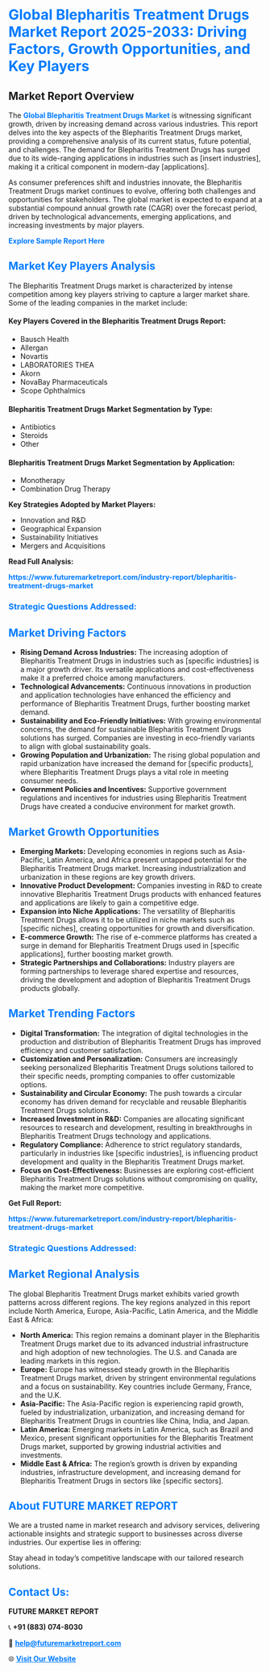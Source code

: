 <h1 style="color: #007BFF;">Global Blepharitis Treatment Drugs Market Report 2025-2033: Driving Factors, Growth Opportunities, and Key Players</h1>

<section id="overview">
<h2>Market Report Overview</h2>
<p>The <a href="https://www.futuremarketreport.com/industry-report/blepharitis-treatment-drugs-market" style="color: #007BFF; text-decoration: none;"><strong>Global Blepharitis Treatment Drugs Market</strong></a> is witnessing significant growth, driven by increasing demand across various industries. This report delves into the key aspects of the Blepharitis Treatment Drugs market, providing a comprehensive analysis of its current status, future potential, and challenges. The demand for Blepharitis Treatment Drugs has surged due to its wide-ranging applications in industries such as [insert industries], making it a critical component in modern-day [applications].</p>
<p>As consumer preferences shift and industries innovate, the Blepharitis Treatment Drugs market continues to evolve, offering both challenges and opportunities for stakeholders. The global market is expected to expand at a substantial compound annual growth rate (CAGR) over the forecast period, driven by technological advancements, emerging applications, and increasing investments by major players.</p>
</section>

<section id="overview">
<p><a href="https://www.futuremarketreport.com/request-sample/reportId=51939" style="color: #007BFF; text-decoration: none;"><strong>Explore Sample Report Here</strong></a></p>
</section>

<section id="key-players">
<h2 style="color: #007BFF;">Market Key Players Analysis</h2>
<p>The Blepharitis Treatment Drugs market is characterized by intense competition among key players striving to capture a larger market share. Some of the leading companies in the market include:</p>
<h4>Key Players Covered in the Blepharitis Treatment Drugs Report:</h4>
<ul><li>Bausch Health</li><li>Allergan</li><li>Novartis</li><li>LABORATORIES THEA</li><li>Akorn</li><li>NovaBay Pharmaceuticals</li><li>Scope Ophthalmics</li></ul>
<h4>Blepharitis Treatment Drugs Market Segmentation by Type:</h4>
<ul><li>Antibiotics</li><li>Steroids</li><li>Other</li></ul>

<h4>Blepharitis Treatment Drugs Market Segmentation by Application:</h4>
<ul><li>Monotherapy</li><li>Combination Drug Therapy</li></ul>
<p><strong>Key Strategies Adopted by Market Players:</strong></p>
<ul>
<li>Innovation and R&D</li>
<li>Geographical Expansion</li>
<li>Sustainability Initiatives</li>
<li>Mergers and Acquisitions</li>
</ul>
</section>

<section>
<p><strong>Read Full Analysis: </strong></p><a href="https://www.futuremarketreport.com/industry-report/blepharitis-treatment-drugs-market" style="color: #007BFF; text-decoration: none;"><strong>https://www.futuremarketreport.com/industry-report/blepharitis-treatment-drugs-market</strong></a>
<h3 style="color: #007BFF;">Strategic Questions Addressed:</h3>
</section>

<section id="driving-factors">
<h2 style="color: #007BFF;">Market Driving Factors</h2>
<ul>
<li><strong>Rising Demand Across Industries:</strong> The increasing adoption of Blepharitis Treatment Drugs in industries such as [specific industries] is a major growth driver. Its versatile applications and cost-effectiveness make it a preferred choice among manufacturers.</li>
<li><strong>Technological Advancements:</strong> Continuous innovations in production and application technologies have enhanced the efficiency and performance of Blepharitis Treatment Drugs, further boosting market demand.</li>
<li><strong>Sustainability and Eco-Friendly Initiatives:</strong> With growing environmental concerns, the demand for sustainable Blepharitis Treatment Drugs solutions has surged. Companies are investing in eco-friendly variants to align with global sustainability goals.</li>
<li><strong>Growing Population and Urbanization:</strong> The rising global population and rapid urbanization have increased the demand for [specific products], where Blepharitis Treatment Drugs plays a vital role in meeting consumer needs.</li>
<li><strong>Government Policies and Incentives:</strong> Supportive government regulations and incentives for industries using Blepharitis Treatment Drugs have created a conducive environment for market growth.</li>
</ul>
</section>

<section id="growth-opportunities">
<h2 style="color: #007BFF;">Market Growth Opportunities</h2>
<ul>
<li><strong>Emerging Markets:</strong> Developing economies in regions such as Asia-Pacific, Latin America, and Africa present untapped potential for the Blepharitis Treatment Drugs market. Increasing industrialization and urbanization in these regions are key growth drivers.</li>
<li><strong>Innovative Product Development:</strong> Companies investing in R&D to create innovative Blepharitis Treatment Drugs products with enhanced features and applications are likely to gain a competitive edge.</li>
<li><strong>Expansion into Niche Applications:</strong> The versatility of Blepharitis Treatment Drugs allows it to be utilized in niche markets such as [specific niches], creating opportunities for growth and diversification.</li>
<li><strong>E-commerce Growth:</strong> The rise of e-commerce platforms has created a surge in demand for Blepharitis Treatment Drugs used in [specific applications], further boosting market growth.</li>
<li><strong>Strategic Partnerships and Collaborations:</strong> Industry players are forming partnerships to leverage shared expertise and resources, driving the development and adoption of Blepharitis Treatment Drugs products globally.</li>
</ul>
</section>

<section id="trending-factors">
<h2 style="color: #007BFF;">Market Trending Factors</h2>
<ul>
<li><strong>Digital Transformation:</strong> The integration of digital technologies in the production and distribution of Blepharitis Treatment Drugs has improved efficiency and customer satisfaction.</li>
<li><strong>Customization and Personalization:</strong> Consumers are increasingly seeking personalized Blepharitis Treatment Drugs solutions tailored to their specific needs, prompting companies to offer customizable options.</li>
<li><strong>Sustainability and Circular Economy:</strong> The push towards a circular economy has driven demand for recyclable and reusable Blepharitis Treatment Drugs solutions.</li>
<li><strong>Increased Investment in R&D:</strong> Companies are allocating significant resources to research and development, resulting in breakthroughs in Blepharitis Treatment Drugs technology and applications.</li>
<li><strong>Regulatory Compliance:</strong> Adherence to strict regulatory standards, particularly in industries like [specific industries], is influencing product development and quality in the Blepharitis Treatment Drugs market.</li>
<li><strong>Focus on Cost-Effectiveness:</strong> Businesses are exploring cost-efficient Blepharitis Treatment Drugs solutions without compromising on quality, making the market more competitive.</li>
</ul>
</section>

<section>
<p><strong>Get Full Report: </strong></p><a href="https://www.futuremarketreport.com/industry-report/blepharitis-treatment-drugs-market" style="color: #007BFF; text-decoration: none;"><strong>https://www.futuremarketreport.com/industry-report/blepharitis-treatment-drugs-market</strong></a>
<h3 style="color: #007BFF;">Strategic Questions Addressed:</h3>
</section>


<section id="regional-analysis">
<h2 style="color: #007BFF;">Market Regional Analysis</h2>
<p>The global Blepharitis Treatment Drugs market exhibits varied growth patterns across different regions. The key regions analyzed in this report include North America, Europe, Asia-Pacific, Latin America, and the Middle East & Africa:</p>
<ul>
<li><strong>North America:</strong> This region remains a dominant player in the Blepharitis Treatment Drugs market due to its advanced industrial infrastructure and high adoption of new technologies. The U.S. and Canada are leading markets in this region.</li>
<li><strong>Europe:</strong> Europe has witnessed steady growth in the Blepharitis Treatment Drugs market, driven by stringent environmental regulations and a focus on sustainability. Key countries include Germany, France, and the U.K.</li>
<li><strong>Asia-Pacific:</strong> The Asia-Pacific region is experiencing rapid growth, fueled by industrialization, urbanization, and increasing demand for Blepharitis Treatment Drugs in countries like China, India, and Japan.</li>
<li><strong>Latin America:</strong> Emerging markets in Latin America, such as Brazil and Mexico, present significant opportunities for the Blepharitis Treatment Drugs market, supported by growing industrial activities and investments.</li>
<li><strong>Middle East & Africa:</strong> The region’s growth is driven by expanding industries, infrastructure development, and increasing demand for Blepharitis Treatment Drugs in sectors like [specific sectors].</li>
</ul>
</section>

<footer>
<h2 style="color: #007BFF;">About FUTURE MARKET REPORT</h2>
<p>We are a trusted name in market research and advisory services, delivering actionable insights and strategic support to businesses across diverse industries. Our expertise lies in offering:</p>

<p>Stay ahead in today’s competitive landscape with our tailored research solutions.</p>

<h2 style="color: #007BFF;">Contact Us:</h2>
<p><strong>FUTURE MARKET REPORT</strong></p>
<p>📞 <strong>+91 (883) 074-8030</strong></p>
<p>📧 <strong><a href="mailto:help@futuremarketreport.com" style="color: #007BFF;">help@futuremarketreport.com</a></strong></p>
<p>🌐 <strong><a href="https://www.futuremarketreport.com/" style="color: #007BFF;">Visit Our Website</a></strong></p>
</footer>